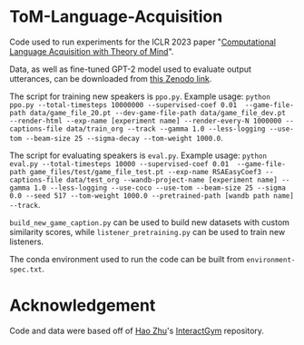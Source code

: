 # ToM-Language-Acquisition
Code used to run experiments for the ICLR 2023 paper "[Computational Language Acquisition with Theory of Mind](https://openreview.net/forum?id=C2ulri4duIs)".

Data, as well as fine-tuned GPT-2 model used to evaluate output utterances, can be downloaded from [this Zenodo link](https://zenodo.org/record/7658915#.Y_PlfezMLAM). 

The script for training new speakers is ```ppo.py```. 
Example usage: ```python ppo.py --total-timesteps 10000000 --supervised-coef 0.01  --game-file-path data/game_file_20.pt --dev-game-file-path data/game_file_dev.pt  --render-html --exp-name [experiment name] --render-every-N 1000000 --captions-file data/train_org --track --gamma 1.0 --less-logging --use-tom --beam-size 25 --sigma-decay --tom-weight 1000.0```.

The script for evaluating speakers is ```eval.py```.
Example usage: ```python eval.py --total-timesteps 10000 --supervised-coef 0.01  --game-file-path game_files/test/game_file_test.pt --exp-name RSAEasyCoef3 --captions-file data/test_org --wandb-project-name [experiment name] --gamma 1.0 --less-logging --use-coco --use-tom --beam-size 25 --sigma 0.0 --seed 517 --tom-weight 1000.0 --pretrained-path [wandb path name] --track```.

```build_new_game_caption.py``` can be used to build new datasets with custom similarity scores, while ```listener_pretraining.py``` can be used to train new listeners.

The conda environment used to run the code can be built from ```environment-spec.txt```.

# Acknowledgement
Code and data were based off of [Hao Zhu](https://github.com/ProKil)'s [InteractGym](https://github.com/ProKil/interactgym) repository.
